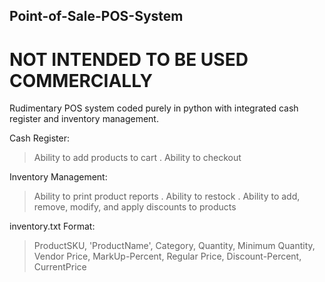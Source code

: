## Point-of-Sale-POS-System
# NOT INTENDED TO BE USED COMMERCIALLY #

Rudimentary POS system coded purely in python with integrated cash register and inventory management.

Cash Register:
   > Ability to add products to cart
   .
   Ability to checkout

Inventory Management:
   > Ability to print product reports
   .
   > Ability to restock
   .
   > Ability to add, remove, modify, and apply discounts to products
  

inventory.txt Format:
  > ProductSKU, 'ProductName', Category, Quantity, Minimum Quantity, Vendor Price, MarkUp-Percent, Regular Price, Discount-Percent, CurrentPrice
